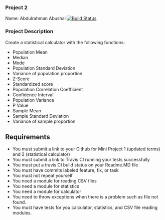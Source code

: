 
### Project 2
Name: Abdulrahman Abushal
[![Build Status](https://travis-ci.com/Abdmabu1/Project-2.svg?branch=main)](https://travis-ci.com/Abdmabu1/Project-2)
### Project Description
Create a statistical calculator with the following functions:
-  Population Mean
-  Median
-  Mode
-  Population Standard Deviation
-  Variance of population proportion
-  Z-Score
-  Standardized score
-  Population Correlation Coefficient
-  Confidence Interval
-  Population Variance
-  P Value
-  Sample Mean
-  Sample Standard Deviation
-  Variance of sample proportion

## Requirements
-  You must submit a link to your Github for Mini Project 1 (updated terms) and 2 (statistical calculator)
-  You must submit a link to Travis CI running your tests successfully
-  You must put a travis CI build status on your Readme.MD file
-  You must have commits labeled feature, fix, or task
-  You must not repeat yourself
-  You need a module for reading CSV files
-  You need a module for statistics
-  You need a module for calculator
-  You need to throw exceptions when there is a problem such as file not found.
-  You must have tests for you calculator, statistics, and CSV file reading modules.   
